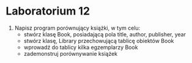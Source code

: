 # Laboratorium 12

1. Napisz program porównujący książki, w tym celu:
   * stwórz klasę Book, posiadającą pola title, author, publisher, year
   * stwórz klasę, Library przechowującą tablicę obiektów Book
   * wprowadź do tablicy kilka egzemplarzy Book
   * zademonstruj porównywanie książek

